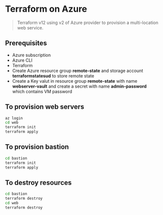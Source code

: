 # Terraform on Azure
> Terraform v12 using v2 of Azure provider to provision a multi-location web service.

## Prerequisites
* Azure subscription
* Azure CLI
* Terraform
* Create Azure resource group **remote-state** and storage account **terraformstatesud** to store remote state
* Create a Key valut in resource group **remote-state** with name **webserver-vault** and create a secret with name **admin-password** which contains VM password

## To provision web servers
``` bash
az login
cd web
terraform init
terraform apply
```

## To provision bastion
``` bash
cd bastion
terraform init
terraform apply
```

## To destroy resources
``` bash
cd bastion
terraform destroy
cd web
terraform destroy
```
